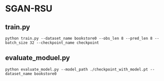 # SGAN-RSU

## train.py
```
python train.py --dataset_name bookstore0 --obs_len 8 --pred_len 8 --batch_size 32 --checkpoint_name checkpoint 
```

## evaluate_moduel.py
```
python evaluate_model.py --model_path ./checkpoint_with_model.pt --dataset_name bookstore0 
```
